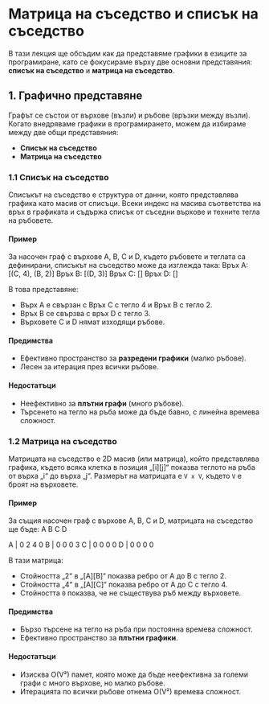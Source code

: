 # Матрица на съседство и списък на съседство

В тази лекция ще обсъдим как да представяме графики в езиците за програмиране, като се фокусираме върху две основни представяния: **списък на съседство** и **матрица на съседство**.

## 1. Графично представяне

Графът се състои от върхове (възли) и ръбове (връзки между възли). Когато внедряваме графики в програмирането, можем да избираме между две общи представяния:

- **Списък на съседство**
- **Матрица на съседство**

### 1.1 Списък на съседство

Списъкът на съседство е структура от данни, която представлява графика като масив от списъци. Всеки индекс на масива съответства на връх в графиката и съдържа списък от съседни върхове и техните тегла на ръбовете.

#### Пример

За насочен граф с върхове A, B, C и D, където ръбовете и теглата са дефинирани, списъкът на съседство може да изглежда така: Връх A: [(C, 4), (B, 2)] Връх B: [(D, 3)] Връх C: [] Връх D: []


В това представяне:
- Върх A е свързан с Връх C с тегло 4 и Връх B с тегло 2.
- Връх B се свързва с връх D с тегло 3.
- Върховете C и D нямат изходящи ръбове.

#### Предимства
- Ефективно пространство за **разредени графики** (малко ръбове).
- Лесен за итерация през всички ръбове.

#### Недостатъци
- Неефективно за **плътни графи** (много ръбове).
- Търсенето на тегло на ръба може да бъде бавно, с линейна времева сложност.

### 1.2 Матрица на съседство

Матрицата на съседство е 2D масив (или матрица), който представлява графика, където всяка клетка в позиция „[i][j]“ показва теглото на ръба от върха „i“ до върха „j“. Размерът на матрицата е `V x V`, където `V` е броят на върховете.

#### Пример

За същия насочен граф с върхове A, B, C и D, матрицата на съседство ще бъде: A B C D

A | 0 2 4 0 B | 0 0 0 3 C | 0 0 0 0 D | 0 0 0 0

В тази матрица:
- Стойността „2“ в „[A][B]“ показва ребро от A до B с тегло 2.
- Стойността „4“ в „[A][C]“ показва ребро от A до C с тегло 4.
- Стойността `0` показва, че не съществува ръб между върховете.

#### Предимства
- Бързо търсене на тегло на ръба при постоянна времева сложност.
- Ефективно пространство за **плътни графики**.

#### Недостатъци
- Изисква O(V²) памет, която може да бъде неефективна за големи графи с много върхове, но малко ръбове.
- Итерацията по всички ръбове отнема O(V²) времева сложност.
